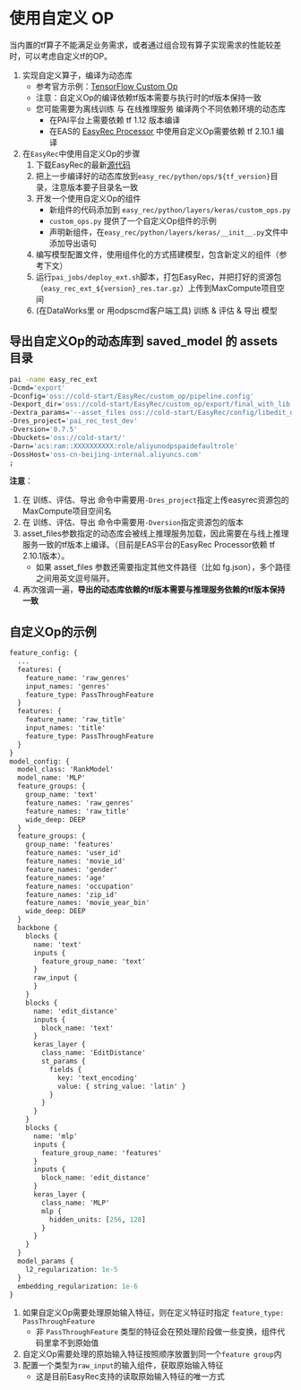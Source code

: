 # 使用自定义 OP

当内置的tf算子不能满足业务需求，或者通过组合现有算子实现需求的性能较差时，可以考虑自定义tf的OP。

1. 实现自定义算子，编译为动态库
   - 参考官方示例：[TensorFlow Custom Op](https://github.com/tensorflow/custom-op/)
   - 注意：自定义Op的编译依赖tf版本需要与执行时的tf版本保持一致
   - 您可能需要为离线训练 与 在线推理服务 编译两个不同依赖环境的动态库
     - 在PAI平台上需要依赖 tf 1.12 版本编译
     - 在EAS的 [EasyRec Processor](https://help.aliyun.com/zh/pai/user-guide/easyrec) 中使用自定义Op需要依赖 tf 2.10.1 编译
1. 在`EasyRec`中使用自定义Op的步骤
   1. 下载EasyRec的最新[源代码](https://github.com/alibaba/EasyRec)
   1. 把上一步编译好的动态库放到`easy_rec/python/ops/${tf_version}`目录，注意版本要子目录名一致
   1. 开发一个使用自定义Op的组件
      - 新组件的代码添加到 `easy_rec/python/layers/keras/custom_ops.py`
      - `custom_ops.py` 提供了一个自定义Op组件的示例
      - 声明新组件，在`easy_rec/python/layers/keras/__init__.py`文件中添加导出语句
   1. 编写模型配置文件，使用组件化的方式搭建模型，包含新定义的组件（参考下文）
   1. 运行`pai_jobs/deploy_ext.sh`脚本，打包EasyRec，并把打好的资源包（`easy_rec_ext_${version}_res.tar.gz`）上传到MaxCompute项目空间
   1. (在DataWorks里 or 用odpscmd客户端工具) 训练 & 评估 & 导出 模型

## 导出自定义Op的动态库到 saved_model 的 assets 目录

```bash
pai -name easy_rec_ext
-Dcmd='export'
-Dconfig='oss://cold-start/EasyRec/custom_op/pipeline.config'
-Dexport_dir='oss://cold-start/EasyRec/custom_op/export/final_with_lib'
-Dextra_params='--asset_files oss://cold-start/EasyRec/config/libedit_distance.so'
-Dres_project='pai_rec_test_dev'
-Dversion='0.7.5'
-Dbuckets='oss://cold-start/'
-Darn='acs:ram::XXXXXXXXXX:role/aliyunodpspaidefaultrole'
-DossHost='oss-cn-beijing-internal.aliyuncs.com'
;
```

**注意**：

1. 在 训练、评估、导出 命令中需要用`-Dres_project`指定上传easyrec资源包的MaxCompute项目空间名
1. 在 训练、评估、导出 命令中需要用`-Dversion`指定资源包的版本
1. asset_files参数指定的动态库会被线上推理服务加载，因此需要在与线上推理服务一致的tf版本上编译。（目前是EAS平台的EasyRec Processor依赖 tf 2.10.1版本）。
   - 如果 asset_files 参数还需要指定其他文件路径（比如 fg.json），多个路径之间用英文逗号隔开。
1. 再次强调一遍，**导出的动态库依赖的tf版本需要与推理服务依赖的tf版本保持一致**

## 自定义Op的示例

```protobuf
feature_config: {
  ...
  features: {
    feature_name: 'raw_genres'
    input_names: 'genres'
    feature_type: PassThroughFeature
  }
  features: {
    feature_name: 'raw_title'
    input_names: 'title'
    feature_type: PassThroughFeature
  }
}
model_config: {
  model_class: 'RankModel'
  model_name: 'MLP'
  feature_groups: {
    group_name: 'text'
    feature_names: 'raw_genres'
    feature_names: 'raw_title'
    wide_deep: DEEP
  }
  feature_groups: {
    group_name: 'features'
    feature_names: 'user_id'
    feature_names: 'movie_id'
    feature_names: 'gender'
    feature_names: 'age'
    feature_names: 'occupation'
    feature_names: 'zip_id'
    feature_names: 'movie_year_bin'
    wide_deep: DEEP
  }
  backbone {
    blocks {
      name: 'text'
      inputs {
        feature_group_name: 'text'
      }
      raw_input {
      }
    }
    blocks {
      name: 'edit_distance'
      inputs {
        block_name: 'text'
      }
      keras_layer {
        class_name: 'EditDistance'
        st_params {
          fields {
            key: 'text_encoding'
            value: { string_value: 'latin' }
          }
        }
      }
    }
    blocks {
      name: 'mlp'
      inputs {
        feature_group_name: 'features'
      }
      inputs {
        block_name: 'edit_distance'
      }
      keras_layer {
        class_name: 'MLP'
        mlp {
          hidden_units: [256, 128]
        }
      }
    }
  }
  model_params {
    l2_regularization: 1e-5
  }
  embedding_regularization: 1e-6
}
```

1. 如果自定义Op需要处理原始输入特征，则在定义特征时指定 `feature_type: PassThroughFeature`
   - 非 `PassThroughFeature` 类型的特征会在预处理阶段做一些变换，组件代码里拿不到原始值
1. 自定义Op需要处理的原始输入特征按照顺序放置到同一个`feature group`内
1. 配置一个类型为`raw_input`的输入组件，获取原始输入特征
   - 这是目前EasyRec支持的读取原始输入特征的唯一方式
